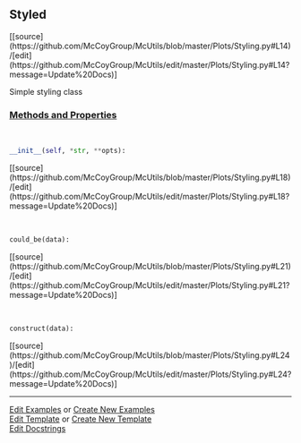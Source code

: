 ## <a id="McUtils.Plots.Styling.Styled">Styled</a> 
<div class="docs-source-link" markdown="1">
[[source](https://github.com/McCoyGroup/McUtils/blob/master/Plots/Styling.py#L14)/[edit](https://github.com/McCoyGroup/McUtils/edit/master/Plots/Styling.py#L14?message=Update%20Docs)]
</div>

Simple styling class

<div class="collapsible-section">
 <div class="collapsible-section collapsible-section-header" markdown="1">
 
### <a class="collapse-link" data-toggle="collapse" href="#methods">Methods and Properties</a> <a class="float-right" data-toggle="collapse" href="#methods"><i class="fa fa-chevron-down"></i></a>

 </div>
 <div class="collapsible-section collapsible-section-body collapse" id="methods" markdown="1">

<a id="McUtils.Plots.Styling.Styled.__init__" class="docs-object-method">&nbsp;</a> 
```python
__init__(self, *str, **opts): 
```
<div class="docs-source-link" markdown="1">
[[source](https://github.com/McCoyGroup/McUtils/blob/master/Plots/Styling.py#L18)/[edit](https://github.com/McCoyGroup/McUtils/edit/master/Plots/Styling.py#L18?message=Update%20Docs)]
</div>

<a id="McUtils.Plots.Styling.Styled.could_be" class="docs-object-method">&nbsp;</a> 
```python
could_be(data): 
```
<div class="docs-source-link" markdown="1">
[[source](https://github.com/McCoyGroup/McUtils/blob/master/Plots/Styling.py#L21)/[edit](https://github.com/McCoyGroup/McUtils/edit/master/Plots/Styling.py#L21?message=Update%20Docs)]
</div>

<a id="McUtils.Plots.Styling.Styled.construct" class="docs-object-method">&nbsp;</a> 
```python
construct(data): 
```
<div class="docs-source-link" markdown="1">
[[source](https://github.com/McCoyGroup/McUtils/blob/master/Plots/Styling.py#L24)/[edit](https://github.com/McCoyGroup/McUtils/edit/master/Plots/Styling.py#L24?message=Update%20Docs)]
</div>

 </div>
</div>




___

[Edit Examples](https://github.com/McCoyGroup/McUtils/edit/gh-pages/ci/examples/McUtils/Plots/Styling/Styled.md) or 
[Create New Examples](https://github.com/McCoyGroup/McUtils/new/gh-pages/?filename=ci/examples/McUtils/Plots/Styling/Styled.md) <br/>
[Edit Template](https://github.com/McCoyGroup/McUtils/edit/gh-pages/ci/docs/McUtils/Plots/Styling/Styled.md) or 
[Create New Template](https://github.com/McCoyGroup/McUtils/new/gh-pages/?filename=ci/docs/templates/McUtils/Plots/Styling/Styled.md) <br/>
[Edit Docstrings](https://github.com/McCoyGroup/McUtils/edit/master/Plots/Styling.py#L14?message=Update%20Docs)